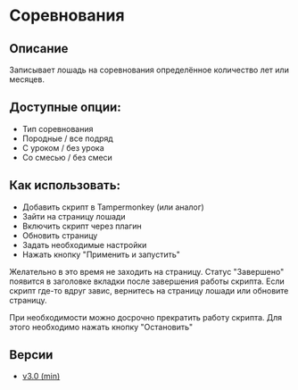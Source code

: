 # Соревнования

## Описание
Записывает лошадь на соревнования определённое количество лет или месяцев.

## **Доступные опции:**
- Тип соревнования
- Породные / все подряд
- С уроком / без урока
- Со смесью / без смеси

## **Как использовать:**
- Добавить скрипт в Tampermonkey (или аналог)
- Зайти на страницу лошади
- Включить скрипт через плагин
- Обновить страницу
- Задать необходимые настройки
- Нажать кнопку "Применить и запустить"

Желательно в это время не заходить на страницу. Статус "Завершено" появится в заголовке вкладки после завершения работы скрипта. Если скрипт где-то вдруг завис, вернитесь на страницу лошади или обновите страницу.

При необходимости можно досрочно прекратить работу скрипта. Для этого необходимо нажать кнопку "Остановить"

## Версии
- [v3.0 (min)](https://github.com/4eDo/lowadi/blob/main/Cup/Cup_v3.0.min.user.js)
